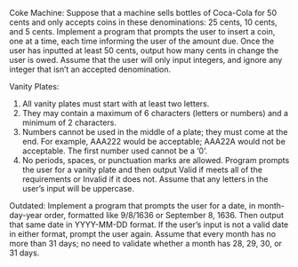Coke Machine:
Suppose that a machine sells bottles of Coca-Cola for 50 cents and only accepts coins in these denominations: 25 cents, 10 cents, and 5 cents.
Implement a program that prompts the user to insert a coin, one at a time, each time informing the user of the amount due. Once the user has inputted at least 50 cents, output how many cents in change the user is owed. Assume that the user will only input integers, and ignore any integer that isn’t an accepted denomination.

Vanity Plates:
1. All vanity plates must start with at least two letters.
2. They may contain a maximum of 6 characters (letters or numbers) and a minimum of 2 characters.
3. Numbers cannot be used in the middle of a plate; they must come at the end. For example, AAA222 would be acceptable; AAA22A would not be acceptable. The first number used cannot be a ‘0’.
4. No periods, spaces, or punctuation marks are allowed.
Program prompts the user for a vanity plate and then output Valid if meets all of the requirements or Invalid if it does not. Assume that any letters in the user’s input will be uppercase.

Outdated:
Implement a program that prompts the user for a date, in month-day-year order, formatted like 9/8/1636 or September 8, 1636. Then output that same date in YYYY-MM-DD format. If the user’s input is not a valid date in either format, prompt the user again. Assume that every month has no more than 31 days; no need to validate whether a month has 28, 29, 30, or 31 days.
